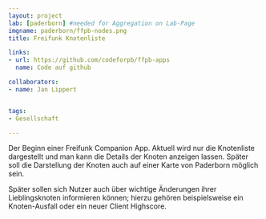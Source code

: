 ```yaml
---
layout: project
lab: [paderborn] #needed for Aggregation on Lab-Page
imgname: paderborn/ffpb-nodes.png
title: Freifunk Knotenliste

links:
- url: https://github.com/codeforpb/ffpb-apps
  name: Code auf github

collaborators:
- name: Jan Lippert


tags:
- Gesellschaft

---
```



Der Beginn einer Freifunk Companion App. Aktuell wird nur die Knotenliste
dargestellt und man kann die Details der Knoten anzeigen lassen. Später soll
die Darstellung der Knoten auch auf einer Karte von Paderborn möglich sein.

Später sollen sich Nutzer auch über wichtige Änderungen ihrer Lieblingsknoten informieren können; hierzu gehören beispielsweise ein Knoten-Ausfall oder ein neuer Client Highscore.
